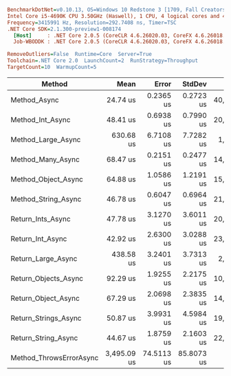 ``` ini

BenchmarkDotNet=v0.10.13, OS=Windows 10 Redstone 3 [1709, Fall Creators Update] (10.0.16299.309)
Intel Core i5-4690K CPU 3.50GHz (Haswell), 1 CPU, 4 logical cores and 4 physical cores
Frequency=3415991 Hz, Resolution=292.7408 ns, Timer=TSC
.NET Core SDK=2.1.300-preview1-008174
  [Host]     : .NET Core 2.0.5 (CoreCLR 4.6.26020.03, CoreFX 4.6.26018.01), 64bit RyuJIT
  Job-WBODDK : .NET Core 2.0.5 (CoreCLR 4.6.26020.03, CoreFX 4.6.26018.01), 64bit RyuJIT

RemoveOutliers=False  Runtime=Core  Server=True  
Toolchain=.NET Core 2.0  LaunchCount=2  RunStrategy=Throughput  
TargetCount=10  WarmupCount=5  

```
|                  Method |        Mean |      Error |     StdDev |     Op/s |  Version | Rank |  Gen 0 | Allocated |
|------------------------ |------------:|-----------:|-----------:|---------:|--------- |-----:|-------:|----------:|
|            Method_Async |    24.74 us |  0.2365 us |  0.2723 us | 40,422.4 | 0.80.0.0 |    1 | 0.3357 |   7.66 KB |
|        Method_Int_Async |    48.41 us |  0.6938 us |  0.7990 us | 20,656.0 | 0.80.0.0 |    4 | 1.4648 |  28.76 KB |
|      Method_Large_Async |   630.68 us |  6.7108 us |  7.7282 us |  1,585.6 | 0.80.0.0 |   11 | 2.9297 |  64.13 KB |
|       Method_Many_Async |    68.47 us |  0.2151 us |  0.2477 us | 14,604.1 | 0.80.0.0 |    8 | 1.5869 |  29.45 KB |
|     Method_Object_Async |    64.88 us |  1.0586 us |  1.2191 us | 15,412.5 | 0.80.0.0 |    6 | 1.4648 |  29.04 KB |
|     Method_String_Async |    46.78 us |  0.6047 us |  0.6964 us | 21,374.8 | 0.80.0.0 |    4 | 1.5869 |  28.76 KB |
|       Return_Ints_Async |    47.78 us |  3.1270 us |  3.6011 us | 20,929.5 | 0.80.0.0 |    4 | 1.0986 |   7.87 KB |
|        Return_Int_Async |    42.92 us |  2.6300 us |  3.0288 us | 23,300.1 | 0.80.0.0 |    2 | 1.0986 |   7.86 KB |
|      Return_Large_Async |   438.58 us |  3.2401 us |  3.7313 us |  2,280.1 | 0.80.0.0 |   10 | 2.4414 |   7.87 KB |
|    Return_Objects_Async |    92.29 us |  1.9255 us |  2.2175 us | 10,835.8 | 0.80.0.0 |    9 | 1.0986 |    7.9 KB |
|     Return_Object_Async |    67.29 us |  2.0698 us |  2.3835 us | 14,861.2 | 0.80.0.0 |    7 | 1.0986 |   7.88 KB |
|    Return_Strings_Async |    50.87 us |  3.9931 us |  4.5984 us | 19,659.0 | 0.80.0.0 |    5 | 1.0986 |    7.9 KB |
|     Return_String_Async |    44.67 us |  1.8759 us |  2.1603 us | 22,384.5 | 0.80.0.0 |    3 | 1.0986 |   7.88 KB |
| Method_ThrowsErrorAsync | 3,495.09 us | 74.5113 us | 85.8073 us |    286.1 | 0.80.0.0 |   12 | 7.8125 |   8.02 KB |
